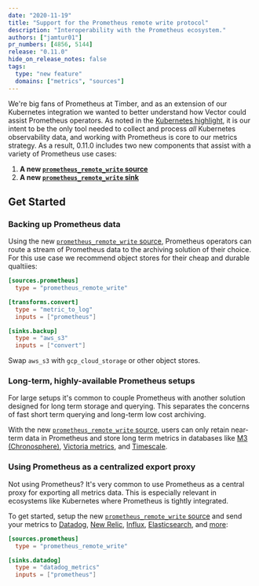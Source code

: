 ```yaml
---
date: "2020-11-19"
title: "Support for the Prometheus remote write protocol"
description: "Interoperability with the Prometheus ecosystem."
authors: ["jamtur01"]
pr_numbers: [4856, 5144]
release: "0.11.0"
hide_on_release_notes: false
tags:
  type: "new feature"
  domains: ["metrics", "sources"]
---
```


We're big fans of Prometheus at Timber, and as an extension of our Kubernetes
integration we wanted to better understand how Vector could assist Prometheus
operators. As noted in the [Kubernetes highlight][kubernetes_highlight], it is
our intent to be the only tool needed to collect and process _all_ Kubernetes
observability data, and working with Prometheus is core to our
metrics strategy. As a result, 0.11.0 includes two new components that assist
with a variety of Prometheus use cases:

1. **A new [`prometheus_remote_write` source][prometheus_remote_write_source]**
2. **A new [`prometheus_remote_write` sink][prometheus_remote_write_sink]**

## Get Started

### Backing up Prometheus data

Using the new [`prometheus_remote_write` source][prometheus_remote_write_source],
Prometheus operators can route a stream of Prometheus data to the archiving
solution of their choice. For this use case we recommend object stores for their
cheap and durable qualtiies:

```toml title="vector.toml"
[sources.prometheus]
  type = "prometheus_remote_write"

[transforms.convert]
  type = "metric_to_log"
  inputs = ["prometheus"]

[sinks.backup]
  type = "aws_s3"
  inputs = ["convert"]
```

Swap `aws_s3` with `gcp_cloud_storage` or other object stores.

### Long-term, highly-available Prometheus setups

For large setups it's common to couple Prometheus with another solution designed
for long term storage and querying. This separates the concerns of fast short
term querying and long-term low cost archiving.

With the new [`prometheus_remote_write` source][prometheus_remote_write_source],
users can only retain near-term data in Prometheus and store long term metrics
in databases like [M3 (Chronosphere)][chronosphere],
[Victoria metrics][victoria_metrics], and [Timescale][timescale].

### Using Prometheus as a centralized export proxy

Not using Prometheus? It's very common to use Prometheus as a central proxy
for exporting all metrics data. This is especially relevant in ecosystems like
Kubernetes where Prometheus is tightly integrated.

To get started, setup the new
[`prometheus_remote_write` source][prometheus_remote_write_source] and send
your metrics to [Datadog][datadog], [New Relic][new_relic], [Influx][influx],
[Elasticsearch][elastic], and [more][sinks]:

```toml title="vector.toml"
[sources.prometheus]
  type = "prometheus_remote_write"

[sinks.datadog]
  type = "datadog_metrics"
  inputs = ["prometheus"]
```

[chronosphere]: https://chronosphere.io/
[datadog]: https://datadog.com
[elastic]: https://www.elastic.co/
[influx]: https://www.influxdata.com/
[kubernetes_highlight]: /highlights/2020-10-27-kubernetes-integration
[new_relic]: https://newrelic.com
[prometheus_remote_write_sink]: /docs/reference/sinks/prometheus_remote_write
[prometheus_remote_write_source]: /docs/reference/sources/prometheus_remote_write
[sinks]: /docs/reference/sinks/
[timescale]: https://www.timescale.com/
[victoria_metrics]: https://victoriametrics.com/
